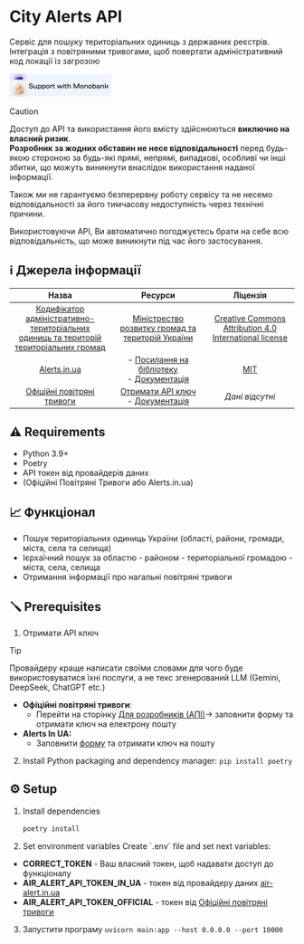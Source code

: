 # City Alerts API

Сервіс для пошуку територіальних одиниць з державних реєстрів. Інтеграція з повітряними тривогами, щоб повертати адміністративний код локації із загрозою

<a href="https://send.monobank.ua/jar/6dpG1MjjQb" target="_blank"><img src="https://github.com/riadinskyi/city-alert-registry/blob/master/support-with-monobank-git.png?raw=true" alt="Support with Monobank" height="41" width="180"></a>

> [!CAUTION]
> Доступ до API та використання його вмісту здійснюються **виключно на власний ризик**.  
> **Розробник за жодних обставин не несе відповідальності** перед будь-якою стороною за будь-які прямі, непрямі, випадкові, особливі чи інші збитки, що можуть виникнути внаслідок використання наданої інформації.
>
> Також ми не гарантуємо безперервну роботу сервісу та не несемо відповідальності за його тимчасову недоступність через технічні причини.
>
> Використовуючи API, Ви автоматично погоджуєтесь брати на себе всю відповідальність, що може виникнути під час його застосування.

## ℹ️ Джерела інформації
|                                                                                                                          Назва                                                                                                                           |                                                          Ресурси                                                          |                                                Ліцензія                                                |
|:--------------------------------------------------------------------------------------------------------------------------------------------------------------------------------------------------------------------------------------------------------:|:-------------------------------------------------------------------------------------------------------------------------:|:------------------------------------------------------------------------------------------------------:|
| [Кодифікатор адміністративно-територіальних <br/>одиниць та територій територіальних громад](https://mindev.gov.ua/diialnist/rozvytok-mistsevoho-samovriaduvannia/kodyfikator-administratyvno-terytorialnykh-odynyts-ta-terytorii-terytorialnykh-hromad) |                        [Міністрество розвитку громад та територій України](https://mindev.gov.ua)                         | [Creative Commons Attribution 4.0 International license](https://creativecommons.org/licenses/by/4.0/) |
|                                                                                        [Alerts.in.ua](https://devs.alerts.in.ua/#documentationgeneral_disclaimer)                                                                                        | - [Посилання на бібліотеку](https://pypi.org/project/alerts-in-ua/)    <br/>  - [Документація](https://devs.alerts.in.ua) |                               [MIT](https://opensource.org/license/mit)                                |
|                                                                                                                [Офіційні повітряні тривоги](https://www.ukrainealarm.com)                                                                                                                |                           [Отримати API ключ](https://api.ukrainealarm.com)<br/> - [Документація](https://api.ukrainealarm.com/swagger/index.html)                           |                                             _Дані відсутні_                                              |


## ⚠️ Requirements
- Python 3.9+
- Poetry
- API токен від провайдерів даних 
- (Офіційні Повітряні Тривоги або Alerts.in.ua)


## 📈 Функціонал
- Пошук територіальних одиниць України (області, райони, громади, міста, села та селища)
- Ієрхаїчний пошук за областю - районом - територіальної громадою - міста, села, селища
- Отримання інформації про нагальні повітряні тривоги

## 🪛 Prerequisites
1. Отримати API ключ
> [!TIP]
> Провайдеру краще написати своїми словами для чого буде використовуватися їхні послуги, а не текс згенерований LLM (Gemini, DeepSeek, ChatGPT etc.)
- **Офіційні повітряні тривоги**:
  - Перейти на сторінку [Для розробників (АПІ)](https://www.ukrainealarm.com)→ заповнити форму та отримати ключ на електрону пошту
- **Alerts In UA:**
  - Заповнити [форму](https://alerts.in.ua/api-request) та отримати ключ на пошту

2. Install Python packaging and dependency manager:
`pip install poetry
`
## ⚙️ Setup
1. Install dependencies 
   ```bash
   poetry install
   ```
2. Set environment variables
Create ´.env´ file and set next variables:
* **CORRECT_TOKEN** - Ваш власний токен, щоб надавати доступ до функціоналу
* **AIR_ALERT_API_TOKEN_IN_UA** - токен від провайдеру даних [air-alert.in.ua](https://air-alert.in.ua)
* **AIR_ALERT_API_TOKEN_OFFICIAL** - токен від [Офіційні повітряні тривоги](https://api.ukrainealarm.com)
3. Запустити програму `uvicorn main:app --host 0.0.0.0 --port 10000`


